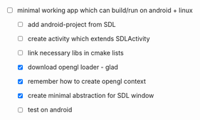 - [ ] minimal working app which can build/run on android + linux
  - [ ] add android-project from SDL
  - [ ] create activity which extends SDLActivity
  - [ ] link necessary libs in cmake lists
  - [x] download opengl loader - glad
  - [x] remember how to create opengl context
  - [x] create minimal abstraction for SDL window
  - [ ] test on android


